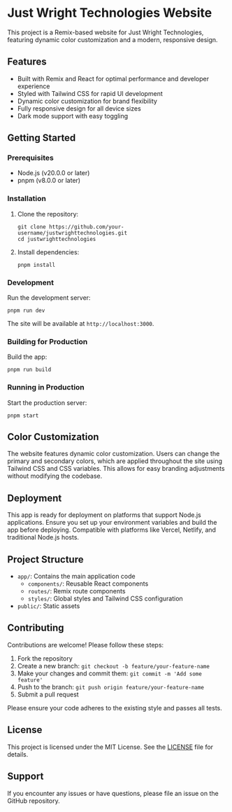 # Just Wright Technologies Website

This project is a Remix-based website for Just Wright Technologies, featuring dynamic color customization and a modern, responsive design.

## Features

- Built with Remix and React for optimal performance and developer experience
- Styled with Tailwind CSS for rapid UI development
- Dynamic color customization for brand flexibility
- Fully responsive design for all device sizes
- Dark mode support with easy toggling

## Getting Started

### Prerequisites

- Node.js (v20.0.0 or later)
- pnpm (v8.0.0 or later)

### Installation

1. Clone the repository:
   ```
   git clone https://github.com/your-username/justwrighttechnologies.git
   cd justwrighttechnologies
   ```

2. Install dependencies:
   ```
   pnpm install
   ```

### Development

Run the development server:

```
pnpm run dev
```

The site will be available at `http://localhost:3000`.

### Building for Production

Build the app:

```
pnpm run build
```

### Running in Production

Start the production server:

```
pnpm start
```

## Color Customization

The website features dynamic color customization. Users can change the primary and secondary colors, which are applied throughout the site using Tailwind CSS and CSS variables. This allows for easy branding adjustments without modifying the codebase.

## Deployment

This app is ready for deployment on platforms that support Node.js applications. Ensure you set up your environment variables and build the app before deploying. Compatible with platforms like Vercel, Netlify, and traditional Node.js hosts.

## Project Structure

- `app/`: Contains the main application code
  - `components/`: Reusable React components
  - `routes/`: Remix route components
  - `styles/`: Global styles and Tailwind CSS configuration
- `public/`: Static assets

## Contributing

Contributions are welcome! Please follow these steps:

1. Fork the repository
2. Create a new branch: `git checkout -b feature/your-feature-name`
3. Make your changes and commit them: `git commit -m 'Add some feature'`
4. Push to the branch: `git push origin feature/your-feature-name`
5. Submit a pull request

Please ensure your code adheres to the existing style and passes all tests.

## License

This project is licensed under the MIT License. See the [LICENSE](LICENSE) file for details.

## Support

If you encounter any issues or have questions, please file an issue on the GitHub repository.
